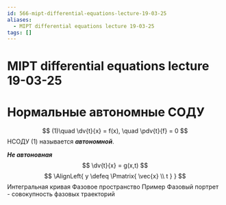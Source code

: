 ```yaml
---
id: 566-mipt-differential-equations-lecture-19-03-25
aliases:
  - MIPT differential equations lecture 19-03-25
tags: []
---
```


# MIPT differential equations lecture 19-03-25
# Нормальные автономные СОДУ
$$
(1)\quad \dv{t}{x} = f(x), \quad \pdv{t}{f} = 0
$$
НСОДУ (1) называется ***автономной***.

***Не автоновная***
$$
\dv{t}{x} = g(x,t)
$$
$$
\AlignLeft{
y \defeq \Pmatrix{
\vec{x} \\ t
}
}
$$
Интегральная кривая
Фазовое пространство
Пример
Фазовый портрет - совокупность фазовых траекторий
